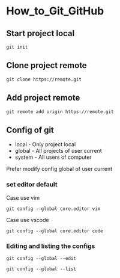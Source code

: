 # How_to_Git_GitHub


## Start project local
```
git init
```

## Clone project remote
```
git clone https://remote.git
```

## Add project remote

```
git remote add origin https://remote.git
```

## Config of git

- local  - Only project local
- global - All projects of user current
- system - All users of computer

Prefer modify config global of user current

### set editor default

Case use vim
```
git config --global core.editor vim

```

Case use vscode
```
git config --global core.editor code

```

### Editing and listing the configs
```
git config --global --edit

git config --global --list
```
